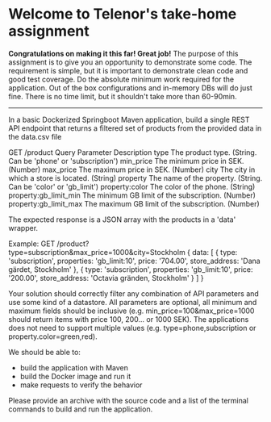 # Welcome to Telenor's take-home assignment
**Congratulations on making it this far! Great job!**
The purpose of this assignment is to give you an opportunity to demonstrate some code.
The requirement is simple, but it is important to demonstrate clean code and good test coverage.
Do the absolute minimum work required for the application. Out of the box configurations and in-memory DBs will do just fine.
There is no time limit, but it shouldn't take more than 60-90min. 

---

In a basic Dockerized Springboot Maven application, build a single REST API endpoint that returns a filtered set of products from the provided data in the data.csv file

GET /product
Query Parameter			Description
type					The product type. (String. Can be 'phone' or 'subscription')
min_price				The minimum price in SEK. (Number)
max_price				The maximum price in SEK. (Number)
city					The city in which a store is located. (String)
property				The name of the property. (String. Can be 'color' or 'gb_limit')
property:color			The color of the phone. (String)
property:gb_limit_min 	The minimum GB limit of the subscription. (Number)
property:gb_limit_max 	The maximum GB limit of the subscription. (Number)

The expected response is a JSON array with the products in a 'data' wrapper. 

Example: GET /product?type=subscription&max_price=1000&city=Stockholm
{
	data: [ 
		{
		    type: 'subscription',
		    properties: 'gb_limit:10',
		    price: '704.00',
		    store_address: 'Dana gärdet, Stockholm'
	  	},
	  	{
		    type: 'subscription',
		    properties: 'gb_limit:10',
		    price: '200.00',
		    store_address: 'Octavia gränden, Stockholm'
	  	}
	]
}

Your solution should correctly filter any combination of API parameters and use some kind of a datastore.
All parameters are optional, all minimum and maximum fields should be inclusive (e.g. min_price=100&max_price=1000 should return items with price 100, 200... or 1000 SEK). 
The applications does not need to support multiple values (e.g. type=phone,subscription or property.color=green,red).

We should be able to:
- build the application with Maven
- build the Docker image and run it
- make requests to verify the behavior

Please provide an archive with the source code and a list of the terminal commands to build and run the application.
